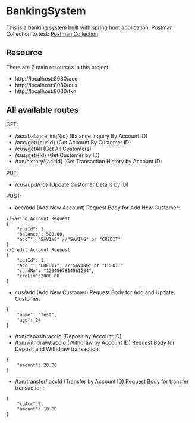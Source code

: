 # BankingSystem
This is a banking system built with spring boot application.
Postman Collection to test: [Postman Collection](https://github.com/RachelChai0710/BankingSystem/blob/main/Banking%20System.postman_collection.json)

## Resource
There are 2 main resources in this project:
- http://localhost:8080/acc
- http://localhost:8080/cus
- http://localhost:8080/txn

## All available routes
GET:
- /acc/balance_inq/{id} (Balance Inquiry By Account ID)
- /acc/get/{cusId} (Get Account By Customer ID)
- /cus/getAll (Get All Customers)
- /cus/get/{id} (Get Customer by ID)
- /txn/history/{accId} (Get Transaction History by Account ID)

PUT:
- /cus/upd/{id} (Update Customer Details by ID)

POST:
- acc/add (Add New Account)
Request Body for Add New Customer:
```
//Saving Account Request
{
    "cusId": 1,
    "balance": 500.00,
    "accT": "SAVING" //"SAVING" or "CREDIT"
}
//Credit Account Request
{
    "cusId": 1,
    "accT": "CREDIT", //"SAVING" or "CREDIT"
    "cardNo": "1234567814561234",
    "creLim":2000.00
}
```
- cus/add (Add New Customer)
Request Body for Add and Update Customer:
```
{
    "name": "Test",
    "age": 24
}
```
- /txn/deposit/:accId (Deposit by Account ID)
- /txn/withdraw/:accId (Withdraw by Account ID)
Request Body for Deposit and Withdraw transaction:
```
{
    "amount": 20.00
}
```
- /txn/transfer/:accId (Transfer by Account ID)
Request Body for transfer transaction:
```
{
    "toAcc":2,
    "amount": 10.00
}
```
